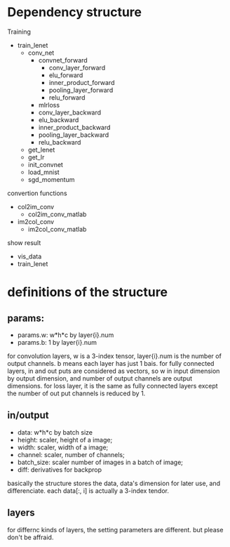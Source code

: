 # Dependency structure

Training 
- train_lenet
    - conv_net
        - convnet_forward
            - conv_layer_forward
            - elu_forward
            - inner_product_forward
            - pooling_layer_forward
            - relu_forward
        - mlrloss
        - conv_layer_backward
        - elu_backward
        - inner_product_backward
        - pooling_layer_backward
        - relu_backward
    - get_lenet
    - get_lr
    - init_convnet
    - load_mnist
    - sgd_momentum

convertion functions
- col2im_conv
    - col2im_conv_matlab
- im2col_conv
    - im2col_conv_matlab

show result
- vis_data
- train_lenet

# definitions of the structure

## params:
- params.w: w\*h\*c by layer{i}.num
- params.b: 1 by layer{i}.num

for convolution layers, w is a 3-index tensor, layer{i}.num is the number of output channels. b means each layer has just 1 bais.
for fully connected layers, in and out puts are considered as vectors, so w in input dimension by output dimension, and number of output channels are output dimensions.
for loss layer, it is the same as fully connected layers except the number of out put channels is reduced by 1.

## in/output
- data: w\*h\*c by batch size
- height: scaler, height of a image;
- width: scaler, width of a image;
- channel: scaler, number of channels;
- batch_size: scaler number of images in a batch of image;
- diff: derivatives for backprop

basically the structure stores the data, data's dimension for later use, and differenciate.
each data[:, i] is actually a 3-index tendor.

## layers
for differnc kinds of layers, the setting parameters are different. but please don't be affraid.